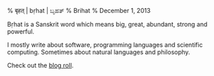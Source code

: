 %  बृहत्  |  bṛhat  |  ಬೃಹತ್
% Brihat
% December 1, 2013

Bṛhat is a Sanskrit word which means big, great, abundant, strong and powerful.

I mostly write about software, programming languages and scientific computing.
Sometimes about natural languages and philosophy.

Check out the [blog roll](/blog).
